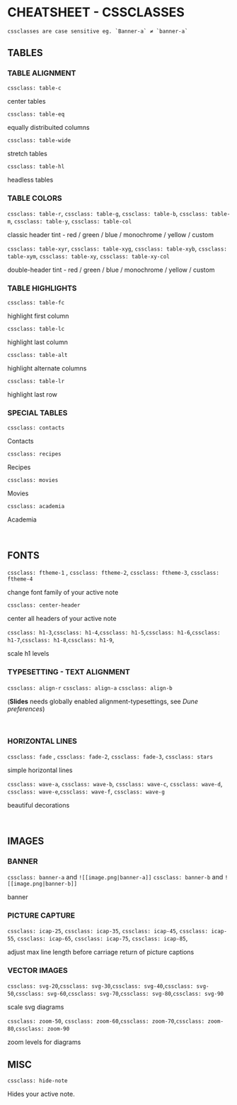 # CHEATSHEET - CSSCLASSES
```
cssclasses are case sensitive eg. `Banner-a` ≠ `banner-a`
```

## TABLES

### TABLE ALIGNMENT

`cssclass: table-c`

center tables

`cssclass: table-eq`

equally distribuited columns

`cssclass: table-wide`

stretch tables

`cssclass: table-hl`

headless tables

### TABLE COLORS

`cssclass: table-r`, `cssclass: table-g`, `cssclass: table-b`, `cssclass: table-m`, `cssclass: table-y`, `cssclass: table-col`

classic header tint - red / green / blue / monochrome / yellow / custom

`cssclass: table-xyr`, `cssclass: table-xyg`, `cssclass: table-xyb`, `cssclass: table-xym`, `cssclass: table-xy`, `cssclass: table-xy-col`

double-header tint - red / green / blue / monochrome / yellow / custom

### TABLE HIGHLIGHTS

`cssclass: table-fc`

highlight first column

`cssclass: table-lc`

highlight last column

`cssclass: table-alt`

highlight alternate columns

`cssclass: table-lr`

highlight last row


### SPECIAL TABLES
`cssclass: contacts`

Contacts

`cssclass: recipes`

Recipes

`cssclass: movies`

Movies

`cssclass: academia`

Academia

<br>

## FONTS

`cssclass: ftheme-1` , `cssclass: ftheme-2`, `cssclass: ftheme-3`, `cssclass: ftheme-4`

change font family of your active note

`cssclass: center-header`

center all headers of your active note

`cssclass: h1-3`,`cssclass: h1-4`,`cssclass: h1-5`,`cssclass: h1-6`,`cssclass: h1-7`,`cssclass: h1-8`,`cssclass: h1-9`,

scale h1 levels

### TYPESETTING - TEXT ALIGNMENT

`cssclass: align-r`
`cssclass: align-a`
`cssclass: align-b`

(**Slides** needs globally enabled alignment-typesettings, see *Dune preferences*)

<br>

### HORIZONTAL LINES

`cssclass: fade` , `cssclass: fade-2`, `cssclass: fade-3`, `cssclass: stars`

simple horizontal lines

`cssclass: wave-a`, `cssclass: wave-b`, `cssclass: wave-c`, `cssclass: wave-d`, `cssclass: wave-e`,`cssclass: wave-f`, `cssclass: wave-g`

beautiful decorations

<br>

## IMAGES

### BANNER
`cssclass: banner-a` and `![[image.png|banner-a]]`
`cssclass: banner-b` and `![[image.png|banner-b]]`

banner

### PICTURE CAPTURE

`cssclass: icap-25`, `cssclass: icap-35`, `cssclass: icap-45`, `cssclass: icap-55`, `cssclass: icap-65`, `cssclass: icap-75`, `cssclass: icap-85`,

adjust max line length before carriage return of picture captions

### VECTOR IMAGES

`cssclass: svg-20`,`cssclass: svg-30`,`cssclass: svg-40`,`cssclass: svg-50`,`cssclass: svg-60`,`cssclass: svg-70`,`cssclass: svg-80`,`cssclass: svg-90`

scale svg diagrams

`cssclass: zoom-50`, `cssclass: zoom-60`,`cssclass: zoom-70`,`cssclass: zoom-80`,`cssclass: zoom-90`

zoom levels for diagrams

## MISC
`cssclass: hide-note`

Hides your active note.
